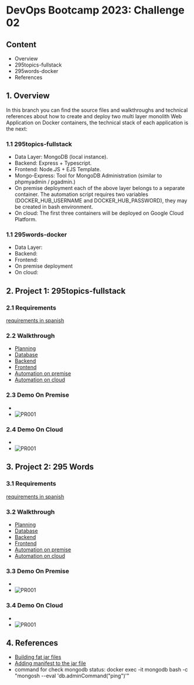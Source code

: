 # DevOps Bootcamp 2023: Challenge 02 #

## Content ##
- Overview
- 295topics-fullstack
- 295words-docker
- References

## 1. Overview ##
In this branch you can find the source files and walkthroughs and technical references about 
how to create and deploy two multi layer monolith Web Application on Docker containers, the technical stack of
each application is the next:

### 1.1 295topics-fullstack ###
- Data Layer: MongoDB (local instance).
- Backend: Express + Typescript.
- Frontend: Node.JS + EJS Template.
- Mongo-Express: Tool for MongoDB Administration (similar to phpmyadmin / pgadmin.)
- On premise deployment each of the above layer belongs to a separate container. The automation script 
requires two variables (DOCKER_HUB_USERNAME and DOCKER_HUB_PASSWORD), they may be created in bash environment.
- On cloud: The first three containers will be deployed on Google Cloud Platform.

### 1.1 295words-docker ###
- Data Layer:
- Backend: 
- Frontend: 
- On premise deployment 
- On cloud: 

## 2. Project 1: 295topics-fullstack ##

### 2.1 Requirements ###
[requirements in spanish](https://github.com/hftamayo/devopsrossrox/blob/desafio02/295topics-fullstack/enunciadosp.md)

### 2.2 Walkthrough ###
* [Planning]()
* [Database]()
* [Backend]() 
* [Frontend]()
* [Automation on premise]()
* [Automation on cloud]()

### 2.3 Demo On Premise ###
* []()
* ![PR001]()

### 2.4 Demo On Cloud ###
* []()
* ![PR001]()

## 3. Project 2: 295 Words ##

### 3.1 Requirements ###
[requirements in spanish](https://github.com/hftamayo/devopsrossrox/blob/desafio02/295topics-fullstack/enunciadosp.md)

### 3.2 Walkthrough ###
* [Planning]()
* [Database]()
* [Backend]() 
* [Frontend]()
* [Automation on premise]()
* [Automation on cloud]()

### 3.3 Demo On Premise ###
* []()
* ![PR001]()

### 3.4 Demo On Cloud ###
* []()
* ![PR001]()

## 4. References ##
* [Building fat jar files](https://jenkov.com/tutorials/maven/maven-build-fat-jar.html)
* [Adding manifest to the jar file](https://stackoverflow.com/questions/73143677/no-main-manifest-attribute-in-jar-file-error-in-maven-project)
* command for check mongodb status: docker exec -it mongodb bash -c "mongosh --eval 'db.adminCommand(\"ping\")'"

